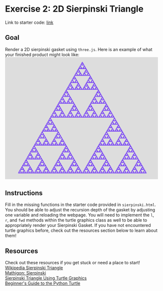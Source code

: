 # Exercise 2: 2D Sierpinski Triangle
Link to starter code: [link](https://github.com/hsharriman/3dprogramming-fractals/blob/main/exercises/ex2/sierpinski.html)
## Goal

Render a 2D sierpinski gasket using `three.js`. Here is an example of what your
finished product might look like: ![2D Sierpinski Gasket](/img/2dsierpinski.png)

## Instructions

Fill in the missing functions in the starter code provided in `sierpinski.html`.
You should be able to adjust the recursion depth of the gasket by adjusting one
variable and reloading the webpage. You will need to implement the `l`, `r`, and
`fwd` methods within the turtle graphics class as well to be able to
appropriately render your Sierpinski Gasket. If you have not encountered turtle
graphics before, check out the resources section below to learn about them!

## Resources

Check out these resources if you get stuck or need a place to start!  
[Wikipedia Sierpinski Triangle](https://en.wikipedia.org/wiki/Sierpi%C5%84ski_triangle)  
[Mathigon: Sierpinski](https://mathigon.org/course/fractals/sierpinski)  
[Sierpinski Triangle Using Turtle Graphics](https://stackoverflow.com/questions/25772750/sierpinski-triangle-recursion-using-turtle-graphics)  
[Beginner's Guide to the Python Turtle](https://realpython.com/beginners-guide-python-turtle/)
